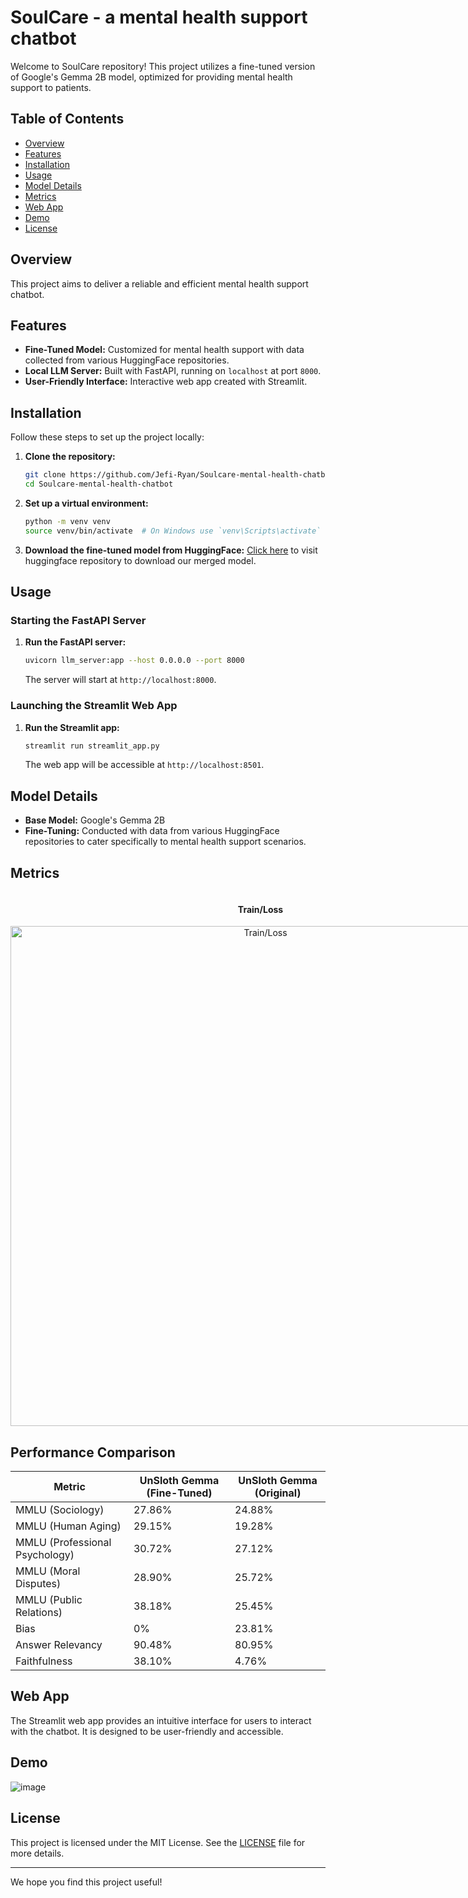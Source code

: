 # SoulCare - a mental health support chatbot

Welcome to SoulCare repository! This project utilizes a fine-tuned version of Google's Gemma 2B model, optimized for providing mental health support to patients.

## Table of Contents

- [Overview](#overview)
- [Features](#features)
- [Installation](#installation)
- [Usage](#usage)
- [Model Details](#model-details)
- [Metrics](#metrics)
- [Web App](#web-app)
- [Demo](#demo)
- [License](#license)

## Overview

This project aims to deliver a reliable and efficient mental health support chatbot.

## Features

- **Fine-Tuned Model:** Customized for mental health support with data collected from various HuggingFace repositories.
- **Local LLM Server:** Built with FastAPI, running on `localhost` at port `8000`.
- **User-Friendly Interface:** Interactive web app created with Streamlit.

## Installation

Follow these steps to set up the project locally:

1. **Clone the repository:**
    ```bash
    git clone https://github.com/Jefi-Ryan/Soulcare-mental-health-chatbot
    cd Soulcare-mental-health-chatbot
    ```

2. **Set up a virtual environment:**
    ```bash
    python -m venv venv
    source venv/bin/activate  # On Windows use `venv\Scripts\activate`
    ```

3. **Download the fine-tuned model from HuggingFace:**
   [Click here](https://huggingface.co/JefiRyan/Gemma-2B-Unsloth-mental-health-merged) to visit huggingface repository to download our merged model.

## Usage

### Starting the FastAPI Server

1. **Run the FastAPI server:**
    ```bash
    uvicorn llm_server:app --host 0.0.0.0 --port 8000
    ```

    The server will start at `http://localhost:8000`.

### Launching the Streamlit Web App

1. **Run the Streamlit app:**
    ```bash
    streamlit run streamlit_app.py
    ```

    The web app will be accessible at `http://localhost:8501`.

## Model Details

- **Base Model:** Google's Gemma 2B
- **Fine-Tuning:** Conducted with data from various HuggingFace repositories to cater specifically to mental health support scenarios.

## Metrics
<div style="display: flex; flex-direction: row; justify-content: space-around;">
  <div style="flex: 1; text-align: center;">
    <h4>Train/Loss</h4>
    <img src="https://github.com/user-attachments/assets/bf5944c8-421b-43cb-9aa0-6ed4c155158c" alt="Train/Loss" width="800"/>
  </div>
  <div style="flex: 1; text-align: center;">
    <h4>Train/Grad Norm</h4>
    <img src="https://github.com/user-attachments/assets/2780d190-08dc-40c9-8a34-a2d99888491c" alt="Train/Grad Norm" width="800"/>
  </div>
</div>

## Performance Comparison
| Metric                           | UnSloth Gemma (Fine-Tuned) | UnSloth Gemma (Original) |
|---------------------------------|-----------------------------|--------------------------|
| MMLU (Sociology)                | 27.86%                      | 24.88%                   |
| MMLU (Human Aging)              | 29.15%                      | 19.28%                   |
| MMLU (Professional Psychology)  | 30.72%                      | 27.12%                   |
| MMLU (Moral Disputes)           | 28.90%                      | 25.72%                   |
| MMLU (Public Relations)         | 38.18%                      | 25.45%                   |
| Bias                            | 0%                          | 23.81%                   |
| Answer Relevancy                | 90.48%                      | 80.95%                   |
| Faithfulness                    | 38.10%                      | 4.76%                    |



## Web App

The Streamlit web app provides an intuitive interface for users to interact with the chatbot. It is designed to be user-friendly and accessible.

## Demo

![image](https://github.com/user-attachments/assets/c2e7cbc5-60e3-4038-aa7a-d10ba607ea44)



## License

This project is licensed under the MIT License. See the [LICENSE](LICENSE) file for more details.

---

We hope you find this project useful!
